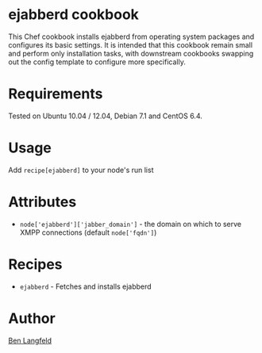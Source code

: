 # ejabberd cookbook

This Chef cookbook installs ejabberd from operating system packages and configures its basic settings. It is intended that this cookbook remain small and perform only installation tasks, with downstream cookbooks swapping out the config template to configure more specifically.

# Requirements

Tested on Ubuntu 10.04 / 12.04, Debian 7.1 and CentOS 6.4.

# Usage

Add `recipe[ejabberd]` to your node's run list

# Attributes

* `node['ejabberd']['jabber_domain']` - the domain on which to serve XMPP connections (default `node['fqdn']`)

# Recipes

* `ejabberd` - Fetches and installs ejabberd

# Author

[Ben Langfeld](@benlangfeld)
